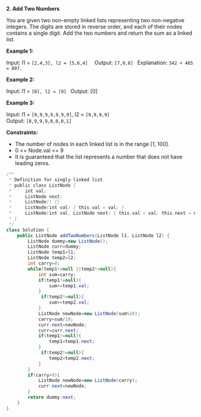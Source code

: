 **2. Add Two Numbers**

You are given two non-empty linked lists representing two non-negative integers. The digits are stored in reverse order, and each of their nodes contains a single digit. Add the two numbers and return the sum as a linked list.

**Example 1:**

Input: l1 = `[2,4,3], l2 = [5,6,4]  `
Output: `[7,0,8] `
Explanation: `342 + 465 = 807.`

**Example 2:**

Input: l1 = `[0], l2 = [0] ` 
Output: [0]

**Example 3:**

Input: l1 = `[9,9,9,9,9,9,9]`, l2 = `[9,9,9,9]`  
Output: `[8,9,9,9,0,0,0,1]`

**Constraints:**
- The number of nodes in each linked list is in the range [1, 100].
- 0 <= Node.val <= 9
- It is guaranteed that the list represents a number that does not have leading zeros.

```java
/**
 * Definition for singly-linked list.
 * public class ListNode {
 *     int val;
 *     ListNode next;
 *     ListNode() {}
 *     ListNode(int val) { this.val = val; }
 *     ListNode(int val, ListNode next) { this.val = val; this.next = next; }
 * }
 */
class Solution {
    public ListNode addTwoNumbers(ListNode l1, ListNode l2) {
        ListNode dummy=new ListNode();
        ListNode curr=dummy;
        ListNode temp1=l1;
        ListNode temp2=l2;
        int carry=0;
        while(temp1!=null ||temp2!=null){
            int sum=carry;
            if(temp1!=null){
                sum+=temp1.val;
            }
             if(temp2!=null){
                sum+=temp2.val;
            }
            ListNode newNode=new ListNode(sum%10);
            carry=sum/10;
            curr.next=newNode;
            curr=curr.next;
            if(temp1!=null){
                temp1=temp1.next;
            }
             if(temp2!=null){
                temp2=temp2.next;
            }
        }
        if(carry>0){
            ListNode newNode=new ListNode(carry);
            curr.next=newNode;
        }
        return dummy.next;
    }
}
